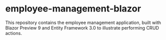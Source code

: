 # employee-management-blazor
This repository contains the employee management application, built with Blazor Preview 9 and Entity Framework 3.0 to illustrate performing CRUD actions.
